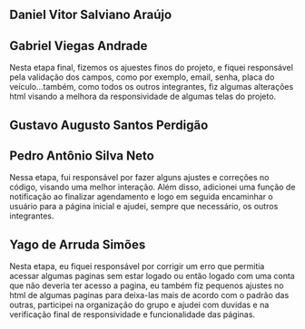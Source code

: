 ## Daniel Vitor Salviano Araújo


## Gabriel Viegas Andrade
Nesta etapa final, fizemos os ajuestes finos do projeto, e fiquei responsável pela validação dos campos, como por exemplo, email, senha, placa do veículo...também, como todos os outros integrantes, fiz algumas alterações html visando a melhora da responsividade de algumas telas do projeto.

## Gustavo Augusto Santos Perdigão

## Pedro Antônio Silva Neto
Nessa etapa, fui responsável por fazer alguns ajustes e correções no código, visando uma melhor interação. Além disso, adicionei uma função de notificação ao finalizar agendamento e logo em seguida encaminhar o usuário para a página inicial e ajudei, sempre que necessário, os outros integrantes.
## Yago de Arruda Simões
Nesta etapa, eu fiquei responsável por corrigir um erro que permitia acessar algumas paginas sem estar logado ou então logado com uma conta que não deveria ter acesso a pagina, eu também fiz pequenos ajustes no html de algumas paginas para deixa-las mais de acordo com o padrão das outras, participei na organização do grupo e ajudei com duvidas  e na verificação final de responsividade e funcionalidade das páginas.
